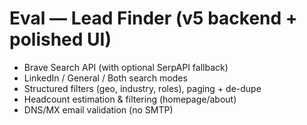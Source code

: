 # Eval — Lead Finder (v5 backend + polished UI)

- Brave Search API (with optional SerpAPI fallback)
- LinkedIn / General / Both search modes
- Structured filters (geo, industry, roles), paging + de-dupe
- Headcount estimation & filtering (homepage/about)
- DNS/MX email validation (no SMTP)
